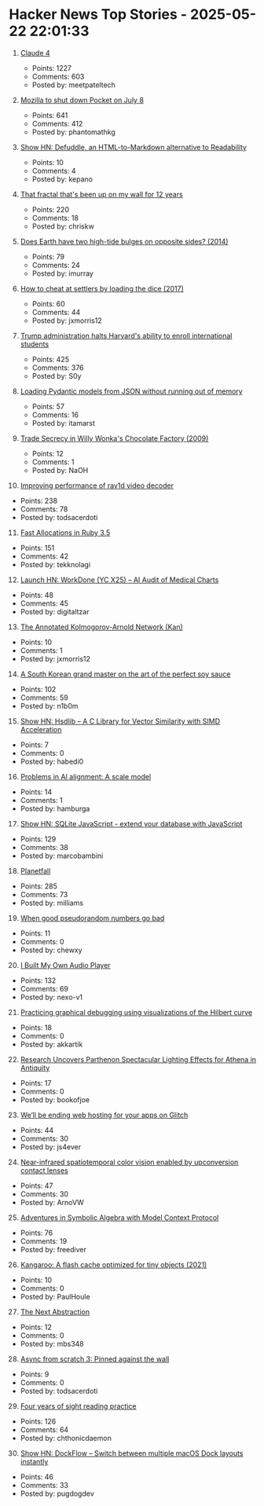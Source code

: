 # Hacker News Top Stories - 2025-05-22 22:01:33

1. [Claude 4](https://www.anthropic.com/news/claude-4)
   - Points: 1227
   - Comments: 603
   - Posted by: meetpateltech

2. [Mozilla to shut down Pocket on July 8](https://support.mozilla.org/en-US/kb/future-of-pocket)
   - Points: 641
   - Comments: 412
   - Posted by: phantomathkg

3. [Show HN: Defuddle, an HTML-to-Markdown alternative to Readability](https://github.com/kepano/defuddle)
   - Points: 10
   - Comments: 4
   - Posted by: kepano

4. [That fractal that's been up on my wall for 12 years](https://chriskw.xyz/2025/05/21/Fractal/)
   - Points: 220
   - Comments: 18
   - Posted by: chriskw

5. [Does Earth have two high-tide bulges on opposite sides? (2014)](http://physics.stackexchange.com/questions/121830/does-earth-really-have-two-high-tide-bulges-on-opposite-sides)
   - Points: 79
   - Comments: 24
   - Posted by: imurray

6. [How to cheat at settlers by loading the dice (2017)](https://izbicki.me/blog/how-to-cheat-at-settlers-of-catan-by-loading-the-dice-and-prove-it-with-p-values.html)
   - Points: 60
   - Comments: 44
   - Posted by: jxmorris12

7. [Trump administration halts Harvard's ability to enroll international students](https://www.nytimes.com/2025/05/22/us/politics/trump-harvard-international-students.html)
   - Points: 425
   - Comments: 376
   - Posted by: S0y

8. [Loading Pydantic models from JSON without running out of memory](https://pythonspeed.com/articles/pydantic-json-memory/)
   - Points: 57
   - Comments: 16
   - Posted by: itamarst

9. [Trade Secrecy in Willy Wonka's Chocolate Factory (2009)](https://papers.ssrn.com/sol3/papers.cfm?abstract_id=1430463)
   - Points: 12
   - Comments: 1
   - Posted by: NaOH

10. [Improving performance of rav1d video decoder](https://ohadravid.github.io/posts/2025-05-rav1d-faster/)
   - Points: 238
   - Comments: 78
   - Posted by: todsacerdoti

11. [Fast Allocations in Ruby 3.5](https://railsatscale.com/2025-05-21-fast-allocations-in-ruby-3-5/)
   - Points: 151
   - Comments: 42
   - Posted by: tekknolagi

12. [Launch HN: WorkDone (YC X25) – AI Audit of Medical Charts](undefined)
   - Points: 48
   - Comments: 45
   - Posted by: digitaltzar

13. [The Annotated Kolmogorov-Arnold Network (Kan)](https://alexzhang13.github.io/blog/2024/annotated-kan/)
   - Points: 10
   - Comments: 1
   - Posted by: jxmorris12

14. [A South Korean grand master on the art of the perfect soy sauce](https://www.theguardian.com/world/2025/may/21/without-time-there-is-no-flavour-a-south-korean-grand-master-on-the-art-of-the-perfect-soy-sauce)
   - Points: 102
   - Comments: 59
   - Posted by: n1b0m

15. [Show HN: Hsdlib – A C Library for Vector Similarity with SIMD Acceleration](undefined)
   - Points: 7
   - Comments: 0
   - Posted by: habedi0

16. [Problems in AI alignment: A scale model](https://muldoon.cloud/2025/05/22/alignment.html)
   - Points: 14
   - Comments: 1
   - Posted by: hamburga

17. [Show HN: SQLite JavaScript - extend your database with JavaScript](https://github.com/sqliteai/sqlite-js)
   - Points: 129
   - Comments: 38
   - Posted by: marcobambini

18. [Planetfall](https://somethingaboutmaps.wordpress.com/2025/05/20/planetfall/)
   - Points: 285
   - Comments: 73
   - Posted by: milliams

19. [When good pseudorandom numbers go bad](https://blog.djnavarro.net/posts/2025-05-18_multivariate-normal-sampling-floating-point/)
   - Points: 11
   - Comments: 0
   - Posted by: chewxy

20. [I Built My Own Audio Player](https://nexo.sh/posts/why-i-built-a-native-mp3-player-in-swiftui/)
   - Points: 132
   - Comments: 69
   - Posted by: nexo-v1

21. [Practicing graphical debugging using visualizations of the Hilbert curve](https://akkartik.name/debugUIs.html)
   - Points: 18
   - Comments: 0
   - Posted by: akkartik

22. [Research Uncovers Parthenon Spectacular Lighting Effects for Athena in Antiquity](https://arkeonews.net/research-uncovers-the-parthenons-spectacular-lighting-effects-for-athena-in-antiquity/)
   - Points: 17
   - Comments: 0
   - Posted by: bookofjoe

23. [We’ll be ending web hosting for your apps on Glitch](https://blog.glitch.com/post/changes-are-coming-to-glitch/)
   - Points: 44
   - Comments: 30
   - Posted by: js4ever

24. [Near-infrared spatiotemporal color vision enabled by upconversion contact lenses](https://www.cell.com/cell/fulltext/S0092-8674(25)00454-4)
   - Points: 47
   - Comments: 30
   - Posted by: ArnoVW

25. [Adventures in Symbolic Algebra with Model Context Protocol](https://www.stephendiehl.com/posts/computer_algebra_mcp/)
   - Points: 76
   - Comments: 19
   - Posted by: freediver

26. [Kangaroo: A flash cache optimized for tiny objects (2021)](https://engineering.fb.com/2021/10/26/core-infra/kangaroo/)
   - Points: 10
   - Comments: 0
   - Posted by: PaulHoule

27. [The Next Abstraction](https://substack.com/inbox/post/164096497)
   - Points: 12
   - Comments: 0
   - Posted by: mbs348

28. [Async from scratch 3: Pinned against the wall](https://natkr.com/2025-05-22-async-from-scratch-3/)
   - Points: 9
   - Comments: 0
   - Posted by: todsacerdoti

29. [Four years of sight reading practice](https://sandrock.co.za/carl/2025/05/four-years-of-sight-reading-pracice/)
   - Points: 126
   - Comments: 64
   - Posted by: chthonicdaemon

30. [Show HN: DockFlow – Switch between multiple macOS Dock layouts instantly](https://dockflow.appitstudio.com/)
   - Points: 46
   - Comments: 33
   - Posted by: pugdogdev

